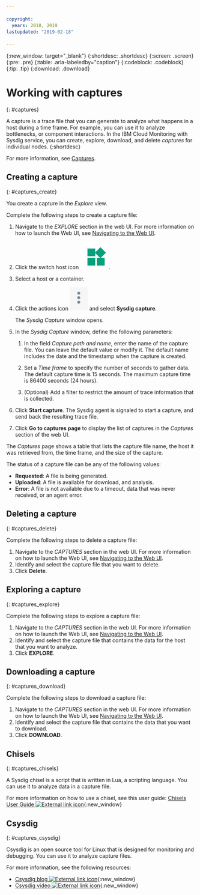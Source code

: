 ```yaml
---

copyright:
  years: 2018, 2019
lastupdated: "2019-02-18"

---
```


{:new_window: target="_blank"}
{:shortdesc: .shortdesc}
{:screen: .screen}
{:pre: .pre}
{:table: .aria-labeledby="caption"}
{:codeblock: .codeblock}
{:tip: .tip}
{:download: .download}

# Working with captures
{: #captures}

A capture is a trace file that you can generate to analyze what happens in a host during a time frame. For example, you can use it to analyze bottlenecks, or component interactions. In the IBM Cloud Monitoring with Sysdig service, you can create, explore, download, and delete *captures* for individual nodes. 
{:shortdesc}

For more information, see [Captures](/docs/services/Monitoring-with-Sysdig?topic=Sysdig-captures#captures).


## Creating a capture
{: #captures_create}

You create a capture in the *Explore* view.

Complete the following steps to create a capture file:

1. Navigate to the *EXPLORE* section in the web UI. For more information on how to launch the Web UI, see [Navigating to the Web UI](/docs/services/Monitoring-with-Sysdig?topic=Sysdig-launch#launch).

2. Click the switch host icon ![switch host icon](images/switch_hosts.png).

3. Select a host or a container.

4. Click the actions icon ![three dots icon](images/actions.png) and select **Sysdig capture**.

    The *Sysdig Capture* window opens.

5. In the *Sysdig Capture* window, define the following parameters:

    1. In the field *Capture path and name*, enter the name of the capture file. You can leave the default value or modify it. The default name includes the date and the timestamp when the capture is created. 

    2. Set a *Time frame* to specify the number of seconds to gather data. The default capture time is 15 seconds. The maximum capture time is 86400 seconds (24 hours). 

    3. (Optional) Add a filter to restrict the amount of trace information that is collected. 

6. Click **Start capture**. The Sysdig agent is signaled to start a capture, and send back the resulting trace file. 

7. Click **Go to captures page** to display the list of captures in the *Captures* section of the web UI. 

The *Captures* page shows a table that lists the capture file name, the host it was retrieved from, the time frame, and the size of the capture. 

The status of a capture file can be any of the following values:
* **Requested**: A file is being generated.
* **Uploaded**:  A file is available for download, and analysis.
* **Error**: A file is not available due to a timeout, data that was never received, or an agent error.



## Deleting a capture
{: #captures_delete}

Complete the following steps to delete a capture file:

1. Navigate to the *CAPTURES* section in the web UI. For more information on how to launch the Web UI, see [Navigating to the Web UI](/docs/services/Monitoring-with-Sysdig?topic=Sysdig-launch#launch).
2. Identify and select the capture file that you want to delete.
3. Click **Delete**.



## Exploring a capture
{: #captures_explore}

Complete the following steps to explore a capture file:

1. Navigate to the *CAPTURES* section in the web UI. For more information on how to launch the Web UI, see [Navigating to the Web UI](/docs/services/Monitoring-with-Sysdig?topic=Sysdig-launch#launch).
2. Identify and select the capture file that contains the data for the host that you want to analyze.
3. Click **EXPLORE**.



## Downloading a capture
{: #captures_download}

Complete the following steps to download a capture file:

1. Navigate to the *CAPTURES* section in the web UI. For more information on how to launch the Web UI, see [Navigating to the Web UI](/docs/services/Monitoring-with-Sysdig?topic=Sysdig-launch#launch).
2. Identify and select the capture file that contains the data that you want to download.
3. Click **DOWNLOAD**.


## Chisels
{: #captures_chisels}

A Sysdig chisel is a script that is written in Lua, a scripting language. You can use it to analyze data in a capture file. 

For more information on how to use a chisel, see this user guide: [Chisels User Guide ![External link icon](../../icons/launch-glyph.svg "External link icon")](https://github.com/draios/sysdig/wiki/Chisels-User-Guide){:new_window}



## Csysdig
{: #captures_csysdig}

Csysdig is an open source tool for Linux that is designed for monitoring and debugging. You can use it to analyze capture files. 

For more information, see the following resources:
* [Csysdig blog ![External link icon](../../icons/launch-glyph.svg "External link icon")](https://sysdig.com/blog/csysdig-explained-visually/){:new_window}
* [Csysdig video ![External link icon](../../icons/launch-glyph.svg "External link icon")](https://www.youtube.com/watch?v=UJ4wVrbP-Q8){:new_window}


